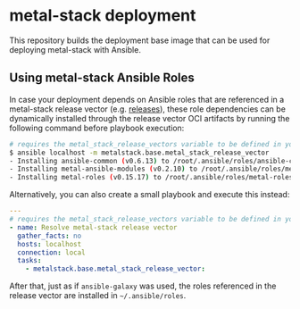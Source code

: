 # metal-stack deployment

This repository builds the deployment base image that can be used for deploying metal-stack with Ansible.

## Using metal-stack Ansible Roles

In case your deployment depends on Ansible roles that are referenced in a metal-stack release vector (e.g. [releases](https://github.com/metal-stack/releases)), these role dependencies can be dynamically installed through the release vector OCI artifacts by running the following command before playbook execution:

```bash
# requires the metal_stack_release_vectors variable to be defined in your ansible variables
$ ansible localhost -m metalstack.base.metal_stack_release_vector
- Installing ansible-common (v0.6.13) to /root/.ansible/roles/ansible-common
- Installing metal-ansible-modules (v0.2.10) to /root/.ansible/roles/metal-ansible-modules
- Installing metal-roles (v0.15.17) to /root/.ansible/roles/metal-roles
```

Alternatively, you can also create a small playbook and execute this instead:

```yaml
---
# requires the metal_stack_release_vectors variable to be defined in your ansible variables
- name: Resolve metal-stack release vector
  gather_facts: no
  hosts: localhost
  connection: local
  tasks:
    - metalstack.base.metal_stack_release_vector:
```

After that, just as if `ansible-galaxy` was used, the roles referenced in the release vector are installed in `~/.ansible/roles`.
